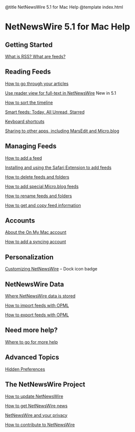 @title NetNewsWire 5.1 for Mac Help
@template index.html

# NetNewsWire 5.1 for Mac Help


Getting Started
---------------

[What is RSS? What are feeds?](what-is-rss)


Reading Feeds
-------------

[How to go through your articles](reading-articles)

[Use reader view for full-text in NetNewsWire](reader-view) <span class="badge-note-small">New in 5.1</span>

[How to sort the timeline](sorting-the-timeline)

[Smart feeds: Today, All Unread, Starred](smart-feeds)

[Keyboard shortcuts](keyboard-shortcuts)

[Sharing to other apps, including MarsEdit and Micro.blog](sharing-articles)


Managing Feeds
--------------

[How to add a feed](adding-feeds)

[Installing and using the Safari Extension to add feeds](safari-extension)

[How to delete feeds and folders](deleting-feeds-folders)

[How to add special Micro.blog feeds](micro-blog-feeds)

[How to rename feeds and folders](renaming-feeds)

[How to get and copy feed information](feed-info)


Accounts
--------

[About the On My Mac account](on-my-mac)

[How to add a syncing account](syncing-accounts)


Personalization
---------------

[Customizing NetNewsWire](customizing) – Dock icon badge


NetNewsWire Data
----------------

[Where NetNewsWire data is stored](userdata-location) <!-- #todo update for sandboxing -->

[How to import feeds with OPML](import-opml)

[How to export feeds with OPML](export-opml)


Need more help?
---------------

[Where to go for more help](getting-more-help)


Advanced Topics
---------------

[Hidden Preferences](hidden-preferences)


The NetNewsWire Project
----------------------- 

[How to update NetNewsWire](updating) <!-- #todo update for MAS -->

[How to get NetNewsWire news](netnewswire-news)

[NetNewsWire and your privacy](privacy)

[How to contribute to NetNewsWire](contributing)
